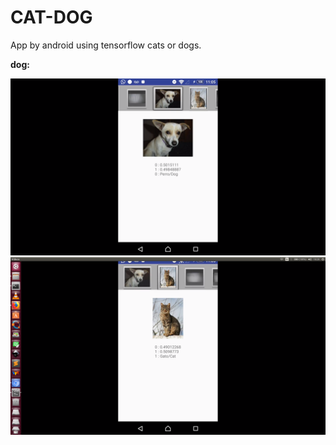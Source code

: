 # CAT-DOG
App by android using tensorflow cats or dogs.

<b>dog:</b>

<img src="dog.png" />


<img src="cat.png" />
